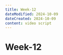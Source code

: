 ```yaml
---
title: Week-12
dateModified: 2024-10-09
dateCreated: 2024-10-09
content: video script
---
```


# Week-12
